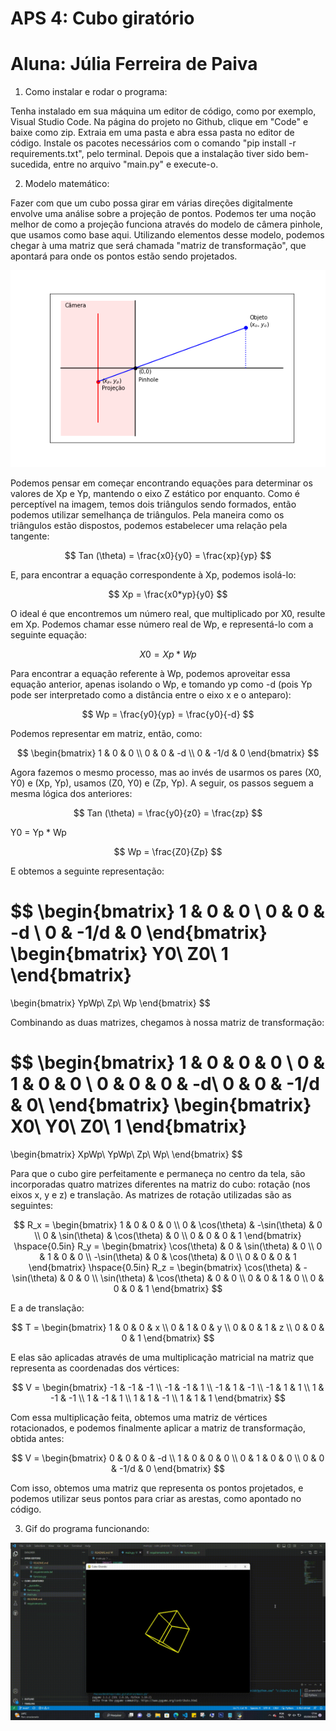 # APS 4: Cubo giratório
# Aluna: Júlia Ferreira de Paiva

1. Como instalar e rodar o programa:

Tenha instalado em sua máquina um editor de código, como por exemplo, Visual Studio Code. Na página do projeto no Github, clique em "Code" e baixe como zip. Extraia em uma pasta e abra essa pasta no editor de código. Instale os pacotes necessários 
com o comando "pip install -r requirements.txt", pelo terminal. Depois que a instalação tiver sido bem-sucedida, entre no arquivo "main.py" e execute-o.

2. Modelo matemático:

Fazer com que um cubo possa girar em várias direções digitalmente envolve uma análise sobre a projeção de pontos. Podemos ter uma noção melhor de como a projeção funciona através do modelo de câmera pinhole, que usamos como base aqui. Utilizando elementos desse modelo, podemos chegar à uma matriz que será chamada "matriz de transformação", que apontará para onde os pontos estão sendo projetados.

![alt-text](https://github.com/juliapaiva1/cubo_giratorio/blob/main/pinhole_diagrama.png)

Podemos pensar em começar encontrando equações para determinar os valores de Xp e Yp, mantendo o eixo Z estático por enquanto. Como é perceptível na imagem, temos dois triângulos sendo formados, então podemos utilizar semelhança de triângulos. Pela maneira como os triângulos estão dispostos, podemos estabelecer uma relação pela tangente:

$$
Tan (\theta) = \frac{x0}{y0} = \frac{xp}{yp}
$$

E, para encontrar a equação correspondente à Xp, podemos isolá-lo:

$$
Xp = \frac{x0*yp}{y0}
$$

O ideal é que encontremos um número real, que multiplicado por X0, resulte em Xp. Podemos chamar esse número real de Wp, e representá-lo com a seguinte equação:

$$
X0 = Xp * Wp
$$

Para encontrar a equação referente à Wp, podemos aproveitar essa equação anterior, apenas isolando o Wp, e tomando yp como -d (pois Yp pode ser interpretado como a distância entre o eixo x e o anteparo):

$$
Wp = \frac{y0}{yp} = \frac{y0}{-d}
$$

Podemos representar em matriz, então, como:

$$
\begin{bmatrix}
 1 & 0 & 0 \\
 0 & 0 & -d \\
 0 & -1/d & 0
\end{bmatrix}
$$

Agora fazemos o mesmo processo, mas ao invés de usarmos os pares (X0, Y0) e (Xp, Yp), usamos (Z0, Y0) e (Zp, Yp). A seguir, os passos seguem a mesma lógica dos anteriores:

$$
Tan (\theta) = \frac{y0}{z0} = \frac{zp}
$$

Y0 = Yp * Wp

$$
Wp = \frac{Z0}{Zp} 
$$

E obtemos a seguinte representação:

$$
\begin{bmatrix}
 1 & 0 & 0 \\
 0 & 0 & -d \\
 0 & -1/d & 0
\end{bmatrix}
\begin{bmatrix}
 Y0\\
 Z0\\
 1
\end{bmatrix}
=

\begin{bmatrix}
 YpWp\\
 Zp\\
 Wp
\end{bmatrix}
$$

Combinando as duas matrizes, chegamos à nossa matriz de transformação:

$$
\begin{bmatrix}
 1 & 0 & 0 & 0 \\
 0 & 1 & 0 & 0 \\
 0 & 0 & 0 & -d\\
 0 & 0 & -1/d & 0\\
\end{bmatrix}
\begin{bmatrix}
 X0\\
 Y0\\
 Z0\\
 1
\end{bmatrix}
=

\begin{bmatrix}
 XpWp\\
 YpWp\\
 Zp\\
 Wp\\
\end{bmatrix}
$$

Para que o cubo gire perfeitamente e permaneça no centro da tela, são incorporadas quatro matrizes diferentes na matriz do cubo: rotação (nos eixos x, y e z) e translação. As matrizes de rotação utilizadas são as seguintes:

$$
R_x = \begin{bmatrix}
1 & 0 & 0 & 0 \\
0 & \cos(\theta) & -\sin(\theta) & 0 \\
0 & \sin(\theta) & \cos(\theta) & 0 \\
0 & 0 & 0 & 1
\end{bmatrix}
\hspace{0.5in}
R_y = \begin{bmatrix}
\cos(\theta) & 0 & \sin(\theta) & 0 \\
0 & 1 & 0 & 0 \\
-\sin(\theta) & 0 & \cos(\theta) & 0 \\
0 & 0 & 0 & 1
\end{bmatrix}
\hspace{0.5in}
R_z = \begin{bmatrix}
\cos(\theta) & - \sin(\theta) & 0 & 0 \\
\sin(\theta) & \cos(\theta) & 0 & 0 \\
0 & 0 & 1 & 0 \\
0 & 0 & 0 & 1
\end{bmatrix}
$$

E a de translação:

$$
T = \begin{bmatrix}
1 & 0 & 0 & x \\
0 & 1 & 0 & y \\
0 & 0 & 1 & z \\
0 & 0 & 0 & 1
\end{bmatrix}
$$

E elas são aplicadas através de uma multiplicação matricial na matriz que representa as coordenadas dos vértices:

$$
V = \begin{bmatrix}
-1 & -1 & -1 \\
-1 & -1 & 1 \\
-1 & 1 & -1 \\
-1 & 1 & 1 \\
1 & -1 & -1 \\
1 & -1 & 1 \\
1 & 1 & -1 \\
1 & 1 & 1 
\end{bmatrix}
$$

Com essa multiplicação feita, obtemos uma matriz de vértices rotacionados, e podemos finalmente aplicar a matriz de transformação, obtida antes:

$$
V = \begin{bmatrix}
0 & 0 & 0 & -d \\
1 & 0 & 0 & 0 \\
0 & 1 & 0 & 0 \\
0 & 0 & -1/d & 0 
\end{bmatrix}
$$

Com isso, obtemos uma matriz que representa os pontos projetados, e podemos utilizar seus pontos para criar as arestas, como apontado no código.



3. Gif do programa funcionando:

![alt-text](https://github.com/juliapaiva1/cubo_giratorio/blob/main/gif_cubo.gif)
